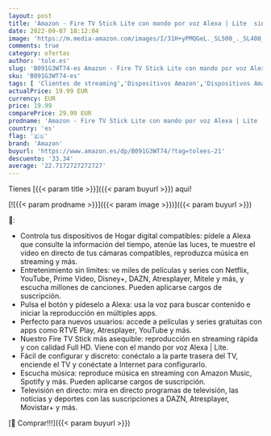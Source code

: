 ```yaml
---
layout: post
title: 'Amazon - Fire TV Stick Lite con mando por voz Alexa | Lite  sin controles del TV   streaming HD'
date: 2022-09-07 18:12:04
image: 'https://m.media-amazon.com/images/I/31H+yPMQGeL._SL500_._SL400_.jpg'
comments: true
category: ofertas
author: 'tole.es'
slug: 'B091G3WT74-es Amazon - Fire TV Stick Lite con mando por voz Alexa | Lite...'
sku: 'B091G3WT74-es'
tags: [ 'Clientes de streaming','Dispositivos Amazon','Dispositivos Amazon y Accesorios','Dispositivos para el streaming','Dispositivos para streaming','Electrónica','Equipos de audio y Hi-Fi','Fire TV','Servidores multimedia','alexa','amazon','🇪🇸', ]
actualPrice: 19.99 EUR
currency: EUR
price: 19.99
comparePrice: 29.99 EUR
prodname: 'Amazon - Fire TV Stick Lite con mando por voz Alexa | Lite  sin controles del TV   streaming HD'
country: 'es'
flag: '🇪🇸'
brand: 'Amazon'
buyurl: 'https://www.amazon.es/dp/B091G3WT74/?tag=tolees-21'
descuento: '33.34'
average: '22.7172727272727'
---
```


Tienes [{{< param title >}}]({{< param buyurl >}}) aqui!

[![{{< param prodname >}}]({{< param image >}})]({{< param buyurl >}})

🔎:

- Controla tus dispositivos de Hogar digital compatibles: pídele a Alexa que consulte la información del tiempo, atenúe las luces, te muestre el vídeo en directo de tus cámaras compatibles, reproduzca música en streaming y más.
- Entretenimiento sin límites: ve miles de películas y series con Netflix, YouTube, Prime Video, Disney+, DAZN, Atresplayer, Mitele y más, y escucha millones de canciones. Pueden aplicarse cargos de suscripción.
- Pulsa el botón y pídeselo a Alexa: usa la voz para buscar contenido e iniciar la reproducción en múltiples apps.
- Perfecto para nuevos usuarios: accede a películas y series gratuitas con apps como RTVE Play, Atresplayer, YouTube y más.
- Nuestro Fire TV Stick más asequible: reproducción en streaming rápida y con calidad Full HD. Viene con el mando por voz Alexa | Lite.
- Fácil de configurar y discreto: conéctalo a la parte trasera del TV, enciende el TV y conéctate a Internet para configurarlo.
- Escucha música: reproduce música en streaming con Amazon Music, Spotify y más. Pueden aplicarse cargos de suscripción.
- Televisión en directo: mira en directo programas de televisión, las noticias y deportes con las suscripciones a DAZN, Atresplayer, Movistar+ y más.

[🛒 Comprar!!!]({{< param buyurl >}})
